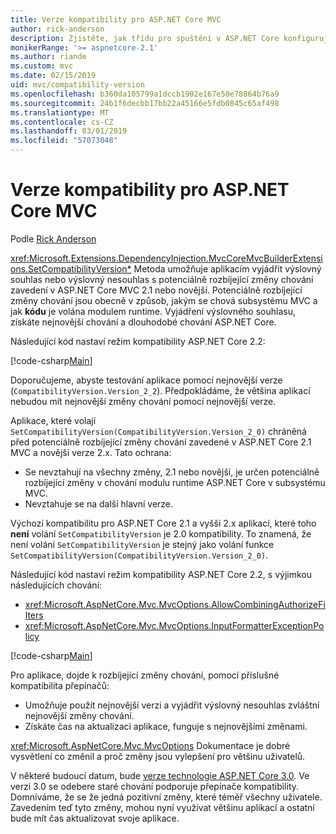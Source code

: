 ```yaml
---
title: Verze kompatibility pro ASP.NET Core MVC
author: rick-anderson
description: Zjistěte, jak třídu pro spuštění v ASP.NET Core konfiguruje služby a kanál žádosti o aplikace.
monikerRange: '>= aspnetcore-2.1'
ms.author: riande
ms.custom: mvc
ms.date: 02/15/2019
uid: mvc/compatibility-version
ms.openlocfilehash: b360da105799a1dccb1902e167e50e78864b76a9
ms.sourcegitcommit: 24b1f6decbb17bb22a45166e5fdb0845c65af498
ms.translationtype: MT
ms.contentlocale: cs-CZ
ms.lasthandoff: 03/01/2019
ms.locfileid: "57073048"
---
```

# <a name="compatibility-version-for-aspnet-core-mvc"></a>Verze kompatibility pro ASP.NET Core MVC

Podle [Rick Anderson](https://twitter.com/RickAndMSFT)

<xref:Microsoft.Extensions.DependencyInjection.MvcCoreMvcBuilderExtensions.SetCompatibilityVersion*> Metoda umožňuje aplikacím vyjádřit výslovný souhlas nebo výslovný nesouhlas s potenciálně rozbíjející změny chování zavedení v ASP.NET Core MVC 2.1 nebo novější. Potenciálně rozbíjející změny chování jsou obecně v způsob, jakým se chová subsystému MVC a jak **kódu** je volána modulem runtime. Vyjádření výslovného souhlasu, získáte nejnovější chování a dlouhodobé chování ASP.NET Core.

Následující kód nastaví režim kompatibility ASP.NET Core 2.2:

[!code-csharp[Main](compatibility-version/samples/2.x/CompatibilityVersionSample/Startup.cs?name=snippet1)]

Doporučujeme, abyste testování aplikace pomocí nejnovější verze (`CompatibilityVersion.Version_2_2`). Předpokládáme, že většina aplikací nebudou mít nejnovější změny chování pomocí nejnovější verze.

Aplikace, které volají `SetCompatibilityVersion(CompatibilityVersion.Version_2_0)` chráněná před potenciálně rozbíjející změny chování zavedené v ASP.NET Core 2.1 MVC a novější verze 2.x. Tato ochrana:

* Se nevztahují na všechny změny, 2.1 nebo novější, je určen potenciálně rozbíjející změny v chování modulu runtime ASP.NET Core v subsystému MVC.
* Nevztahuje se na další hlavní verze.

Výchozí kompatibilitu pro ASP.NET Core 2.1 a vyšší 2.x aplikací, které toho **není** volání `SetCompatibilityVersion` je 2.0 kompatibility. To znamená, že není volání `SetCompatibilityVersion` je stejný jako volání funkce `SetCompatibilityVersion(CompatibilityVersion.Version_2_0)`.

Následující kód nastaví režim kompatibility ASP.NET Core 2.2, s výjimkou následujících chování:

* <xref:Microsoft.AspNetCore.Mvc.MvcOptions.AllowCombiningAuthorizeFilters>
* <xref:Microsoft.AspNetCore.Mvc.MvcOptions.InputFormatterExceptionPolicy>

[!code-csharp[Main](compatibility-version/samples/2.x/CompatibilityVersionSample/Startup2.cs?name=snippet1)]

Pro aplikace, dojde k rozbíjející změny chování, pomocí příslušné kompatibilita přepínačů:

* Umožňuje použít nejnovější verzi a vyjádřit výslovný nesouhlas zvláštní nejnovější změny chování.
* Získáte čas na aktualizaci aplikace, funguje s nejnovějšími změnami.

<xref:Microsoft.AspNetCore.Mvc.MvcOptions> Dokumentace je dobré vysvětlení co změnil a proč změny jsou vylepšení pro většinu uživatelů.

V některé budoucí datum, bude [verze technologie ASP.NET Core 3.0](https://github.com/aspnet/Home/wiki/Roadmap). Ve verzi 3.0 se odebere staré chování podporuje přepínače kompatibility. Domníváme, že se že jedná pozitivní změny, které téměř všechny uživatele. Zavedením teď tyto změny, mohou nyní využívat většinu aplikací a ostatní bude mít čas aktualizovat svoje aplikace.
